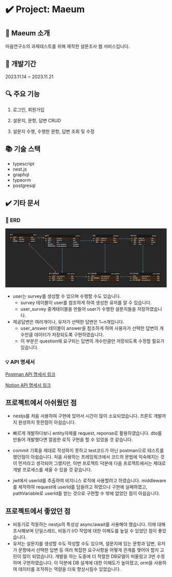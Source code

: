 # ✔️ Project: Maeum

## 🎤 Maeum 소개

마음연구소의 과제테스트를 위해 제작한 설문조사 웹 서비스입니다.



## 📆 개발기간

2023.11.14 ~ 2023.11.21



## 🔍 주요 기능

1. 로그인, 회원가입
2. 설문지, 문항, 답변 CRUD

3. 설문지 수행, 수행한 문항, 답변 조회 및 수정 



## 📚 기술 스택

- typescript
- nest.js
- graphql
- typeorm
- postgresql



## ✔️ 기타 문서

### 🎨 ERD

![image-20231121175454620](img/image-20231121175454620.png)

- user는 survey를 생성할 수 있으며 수행할 수도 있습니다.
  - survey 테이블이 user를 참조하게 하여 생성한 유저를 알 수 있습니다. 
  - user_survey 중계테이블을 만들어 user가 수행한 설문지들을 저장하였습니다.
- 제공답변은 여러개이나, 유저가 선택한 답변은 1~n개입니다.
  - user_answer 테이블이 answer을 참조하게 하여 사용자가 선택한 답변의 개수만큼 데이터가 저장되도록 구현하였습니다.
  - 이 부분은 question에 요구되는 답변의 개수만큼만 저장되도록 수정할 필요가 있습니다.



### 💡 API 명세서

[Postman API 명세서 링크](https://documenter.getpostman.com/view/25360580/2s9YeA9ZTZ)

[Notion API 명세서 링크](https://insidious-foundation-1a1.notion.site/b6223dccf1094bfa8d1e1dc760c050f8?v=ec40d30c3ce74af0abd73389bb8a20e4&pvs=4)



## 프로젝트에서 아쉬웠던 점

- nestjs를 처음 사용하여 구현에 있어서 시간이 많이 소요되었습니다. 프론트 개발까지 완성하지 못한점이 아쉽습니다.
- 빠르게 개발하다보니 entity자체를 request, reponse로 활용하였습니다. dto를 만들어 개발했다면 깔끔한 로직 구현을 할 수 있었을 것 같습니다.

- commit 기록을 제대로 작성하지 못하고 test코드가 아닌 postman으로 테스트를 했던점이 아쉽습니다. 처음 사용하는 프레임워크에서 코드의 문법에 익숙해지는 것이 먼저라고 생각되어 그랬지만, 이번 프로젝트 덕분에 다음 프로젝트에서는 제대로 개발 프로세스를 세울 수 있을 것 같습니다.
- jwt에서 userId를 추출하여 비지니스 로직에 사용할려고 하였습니다. middleware를 제작하여 request에 userId를 담을려고 하였으나 구현에 실패하였고, pathVariable로 userId를 받는 것으로 구현할 수 밖에 없었던 점이 아쉽습니다.



## 프로젝트에서 좋았던 점

- 비동기로 작동하는 nestjs의 특성상 async/await를 사용해야 했습니다. 이에 대해 조사해보며 단일스레드, 비동기 I/O 작업에 대한 이해도를 높일 수 있었던 점이 좋았습니다.
- 유저는 설문지를 생성할 수도 작성할 수도 있으며, 설문지에 있는 문항과 답변, 유저가 문항에서 선택한 답변 등 여러 복잡한 요구사항을 어떻게 관계를 맺어야 할지 고민이 많이 되었습니다. 개발을 하는 도중에 더 적절한 DB모델이 떠올랐고 3번 수정하며 구현하였습니다. 이 덕분에 DB 설계에 대한 이해도가 높아졌고, orm을 사용하여 데이터를 조작하는 역량을 더욱 향상시킬수 있었습니다.
